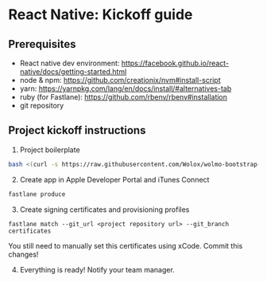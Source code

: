 React Native: Kickoff guide
===========================

## Prerequisites
- React native dev environment: https://facebook.github.io/react-native/docs/getting-started.html
- node & npm: https://github.com/creationix/nvm#install-script
- yarn: https://yarnpkg.com/lang/en/docs/install/#alternatives-tab
- ruby (for Fastlane): https://github.com/rbenv/rbenv#installation
- git repository

## Project kickoff instructions

1. Project boilerplate
```bash
bash <(curl -s https://raw.githubusercontent.com/Wolox/wolmo-bootstrap-react-native/master/run.sh)
```

2. Create app in Apple Developer Portal and iTunes Connect
```bash
fastlane produce
```

3. Create signing certificates and provisioning profiles
```
fastlane match --git_url <project repository url> --git_branch certificates
```
You still need to manually set this certificates using xCode.
Commit this changes!

4. Everything is ready! Notify your team manager.
